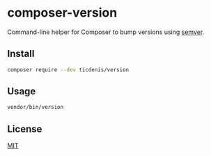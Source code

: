# composer-version

Command-line helper for Composer to bump versions using [semver](http://semver.org/).

## Install

```bash
composer require --dev ticdenis/version
```

## Usage

```bash
vendor/bin/version
```

## License

[MIT](/LICENSE)